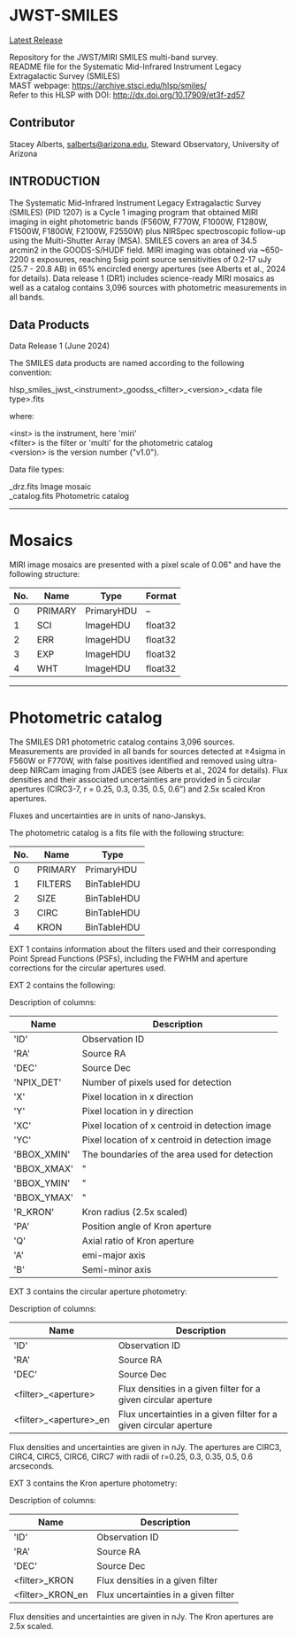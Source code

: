 # JWST-SMILES

[Latest Release](https://github.com/staceyalberts/JWST-SMILES/releases/tag/v1.0)

Repository for the JWST/MIRI SMILES multi-band survey. <br>
README file for the Systematic Mid-Infrared Instrument Legacy Extragalactic Survey (SMILES) <br>
MAST webpage: https://archive.stsci.edu/hlsp/smiles/ <br>
Refer to this HLSP with DOI: http://dx.doi.org/10.17909/et3f-zd57 <br>

## Contributor
Stacey Alberts, salberts@arizona.edu, Steward Observatory, University of Arizona

## INTRODUCTION

The Systematic Mid-Infrared Instrument Legacy Extragalactic Survey (SMILES) (PID 1207) is a Cycle 1 imaging program that obtained MIRI imaging in eight photometric bands (F560W, F770W, F1000W, F1280W, F1500W, F1800W, F2100W, F2550W) plus NIRSpec spectroscopic follow-up using the Multi-Shutter Array (MSA).  SMILES covers an area of 34.5 arcmin2 in the GOODS-S/HUDF field.  MIRI imaging was obtained via ~650-2200 s exposures, reaching 5sig point source sensitivities of 0.2-17 uJy (25.7 - 20.8 AB) in 65% encircled energy apertures (see Alberts et al., 2024 for details).  Data release 1 (DR1) includes science-ready MIRI mosaics as well as a catalog contains 3,096 sources with photometric measurements in all bands. 

## Data Products

Data Release 1 (June 2024)

The SMILES data products are named according to the following convention:

hlsp\_smiles\_jwst\_\<instrument\>\_goodss\_\<filter\>\_\<version\>\_\<data file type\>.fits

where:

\<inst\> is the instrument, here 'miri' <br>
\<filter\> is the filter or 'multi' for the photometric catalog  <br>
\<version\> is the version number ("v1.0").  

Data file types:

\_drz.fits		Image mosaic  <br>
\_catalog.fits	Photometric catalog

---------

# Mosaics

MIRI image mosaics are presented with a pixel scale of 0.06" and have the following structure:

| No.	| Name  		| Type  	 	          | Format  | 
| ---- | -------| --------| ------- |
|   0  	| PRIMARY   	 | PrimaryHDU 		| – 	  | - | 
|   1  	| SCI       	 | ImageHDU    		| float32     | science image  | 
|   2  	| ERR       	 | ImageHDU    		| float32     | error image  | 
|   3  	| EXP       	 | ImageHDU   		| float32     | exposure time map | 
|   4  	| WHT       	 | ImageHDU     		| float32     | weight map  | 
  
----------------------

# Photometric catalog

The SMILES DR1 photometric catalog contains 3,096 sources.  Measurements are provided in all bands for sources detected at ≥4sigma in F560W or F770W, with false positives identified and removed using ultra-deep NIRCam imaging from JADES (see Alberts et al., 2024 for details).  Flux densities and their associated uncertainties are provided in 5 circular apertures (CIRC3-7, r = 0.25, 0.3, 0.35, 0.5, 0.6”) and 2.5x scaled Kron apertures. 

Fluxes and uncertainties are in units of nano-Janskys.

The photometric catalog is a fits file with the following structure:

| No.	| Name | Type | 
| --- | ------ | ------- |  
| 0  | PRIMARY       	  | PrimaryHDU | 
| 1  | FILTERS   	      | BinTableHDU |     
| 2  | SIZE      	      | BinTableHDU |   
| 3  | CIRC      	      | BinTableHDU | 
| 4  | KRON       	 | BinTableHDU | 
  
EXT 1 contains information about the filters used and their corresponding Point Spread Functions (PSFs), including the FWHM and aperture corrections for the circular apertures used.

EXT 2 contains the following:

Description of columns:

| Name      | Description      |
| --------- | ---------------- |
| 'ID'			| Observation ID | 
| 'RA'			| Source RA | 
| 'DEC'			| Source Dec  | 
| 'NPIX_DET'		| Number of pixels used for detection | 
| 'X'				| Pixel location in x direction | 
| 'Y'				| Pixel location in y direction | 
| 'XC'			| Pixel location of x centroid in detection image | 
| 'YC'			| Pixel location of x centroid in detection image | 
| 'BBOX_XMIN'		| The boundaries of the area used for detection | 
| 'BBOX_XMAX'		| "  | 
| 'BBOX_YMIN'		| "  | 
| 'BBOX_YMAX'		| " | 
| 'R_KRON'		| Kron radius (2.5x scaled) | 
| 'PA'			| Position angle of Kron aperture | 
| 'Q'				| Axial ratio of Kron aperture | 
| 'A'				| emi-major axis | 
| 'B'				| Semi-minor axis | 

EXT 3 contains the circular aperture photometry:


Description of columns:

| Name      | Description      |
| --------- | ---------------- |
| 'ID'					| Observation ID | 
| 'RA'					| Source RA | 
| 'DEC'					| Source Dec | 
| \<filter\>\_\<aperture\>		| Flux densities in a given filter for a given circular aperture | 
| \<filter\>\_\<aperture\>_en	| Flux uncertainties in a given filter for a given circular aperture | 

Flux densities and uncertainties are given in nJy.  The apertures are CIRC3, CIRC4, CIRC5, CIRC6, CIRC7 with radii of r=0.25, 0.3, 0.35, 0.5, 0.6 arcseconds.

EXT 3 contains the Kron aperture photometry:


Description of columns:

| Name      | Description      |
| --------- | ---------------- |
| 'ID'					| Observation ID | 
| 'RA'					| Source RA | 
| 'DEC'					| Source Dec| 
| \<filter\>\_KRON			| Flux densities in a given filter | 
| \<filter\>\_KRON_en		| Flux uncertainties in a given filter | 

Flux densities and uncertainties are given in nJy.  The Kron apertures are 2.5x scaled.


